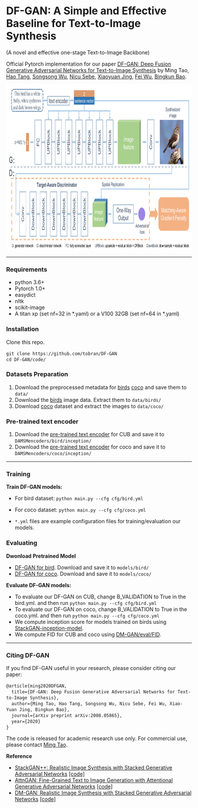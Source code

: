 # DF-GAN: A Simple and Effective Baseline for Text-to-Image Synthesis

(A novel and effective one-stage Text-to-Image Backbone)

Official Pytorch implementation for our paper [DF-GAN: Deep Fusion Generative Adversarial Networks for Text-to-Image Synthesis](https://arxiv.org/abs/2008.05865) by Ming Tao, [Hao Tang](https://scholar.google.com/citations?user=9zJkeEMAAAAJ&hl=en), [Songsong Wu](https://www.researchgate.net/profile/Songsong_Wu), [Nicu Sebe](https://scholar.google.com/citations?user=tNtjSewAAAAJ&hl=en), [Xiaoyuan Jing](https://scholar.google.com/citations?hl=en&user=2IInQAgAAAAJ), [Fei Wu](https://scholar.google.com/citations?user=tgeCjhEAAAAJ&hl=en), [Bingkun Bao](https://scholar.google.com/citations?user=lDppvmoAAAAJ&hl=en). 

<img src="framework.png" width="900px" height="448px"/>

---
### Requirements
- python 3.6+
- Pytorch 1.0+
- easydict
- nltk
- scikit-image
- A titan xp (set nf=32 in *.yaml) or a V100 32GB (set nf=64 in *.yaml)
### Installation

Clone this repo.
```
git clone https://github.com/tobran/DF-GAN
cd DF-GAN/code/
```

### Datasets Preparation
1. Download the preprocessed metadata for [birds](https://drive.google.com/open?id=1O_LtUP9sch09QH3s_EBAgLEctBQ5JBSJ) [coco](https://drive.google.com/open?id=1rSnbIGNDGZeHlsUlLdahj0RJ9oo6lgH9) and save them to `data/`
2. Download the [birds](http://www.vision.caltech.edu/visipedia/CUB-200-2011.html) image data. Extract them to `data/birds/`
3. Download [coco](http://cocodataset.org/#download) dataset and extract the images to `data/coco/`


### Pre-trained text encoder
1. Download the [pre-trained text encoder](https://drive.google.com/open?id=1GNUKjVeyWYBJ8hEU-yrfYQpDOkxEyP3V) for CUB and save it to `DAMSMencoders/bird/inception/`
2. Download the [pre-trained text encoder](https://drive.google.com/open?id=1zIrXCE9F6yfbEJIbNP5-YrEe2pZcPSGJ) for coco and save it to `DAMSMencoders/coco/inception/`

---
### Training

**Train DF-GAN models:**
  - For bird dataset: `python main.py --cfg cfg/bird.yml`
  - For coco dataset: `python main.py --cfg cfg/coco.yml`

- `*.yml` files are example configuration files for training/evaluation our models.

### Evaluating

**Dwonload Pretrained Model**
- [DF-GAN for bird](https://drive.google.com/file/d/1svVTyKWj5B1J82rEiZILUS289DsmT6U7/view?usp=sharing). Download and save it to `models/bird/`
- [DF-GAN for coco](https://drive.google.com/file/d/15llod5eTjjdzDTXQroJG_eh2c-GrW9H7/view?usp=sharing). Download and save it to `models/coco/`

**Evaluate DF-GAN models:**

- To evaluate our DF-GAN on CUB, change B_VALIDATION to True in the bird.yml. and then run `python main.py --cfg cfg/bird.yml`
- To evaluate our DF-GAN on coco, change B_VALIDATION to True in the coco.yml. and then run `python main.py --cfg cfg/coco.yml`
- We compute inception score for models trained on birds using [StackGAN-inception-model](https://github.com/hanzhanggit/StackGAN-inception-model).
- We compute FID for CUB and coco using [DM-GAN/eval/FID](https://github.com/MinfengZhu/DM-GAN/tree/master/eval/FID). 

---
### Citing DF-GAN

If you find DF-GAN useful in your research, please consider citing our paper:

```
@article{ming2020DFGAN,
  title={DF-GAN: Deep Fusion Generative Adversarial Networks for Text-to-Image Synthesis},
  author={Ming Tao, Hao Tang, Songsong Wu, Nicu Sebe, Fei Wu, Xiao-Yuan Jing, Bingkun Bao},
  journal={arXiv preprint arXiv:2008.05865},
  year={2020}
}
```
The code is released for academic research use only. For commercial use, please contact [Ming Tao](mingtao2000@126.com).

**Reference**

- [StackGAN++: Realistic Image Synthesis with Stacked Generative Adversarial Networks](https://arxiv.org/abs/1710.10916) [[code]](https://github.com/hanzhanggit/StackGAN-v2)
- [AttnGAN: Fine-Grained Text to Image Generation with Attentional Generative Adversarial Networks](https://openaccess.thecvf.com/content_cvpr_2018/papers/Xu_AttnGAN_Fine-Grained_Text_CVPR_2018_paper.pdf) [[code]](https://github.com/taoxugit/AttnGAN)
- [DM-GAN: Realistic Image Synthesis with Stacked Generative Adversarial Networks](https://arxiv.org/abs/1904.01310) [[code]](https://github.com/MinfengZhu/DM-GAN)
